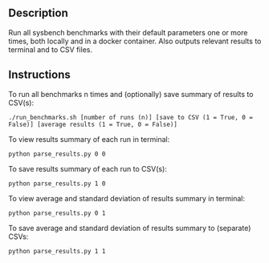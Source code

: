 ## Description
Run all sysbench benchmarks with their default parameters one or more times, both locally and in a docker container. Also outputs relevant results to terminal and to CSV files.


## Instructions
To run all benchmarks n times and (optionally) save summary of results to CSV(s):
```
./run_benchmarks.sh [number of runs (n)] [save to CSV (1 = True, 0 = False)] [average results (1 = True, 0 = False)]
```

To view results summary of each run in terminal:
```
python parse_results.py 0 0
```

To save results summary of each run to CSV(s):
```
python parse_results.py 1 0
```

To view average and standard deviation of results summary in terminal:
```
python parse_results.py 0 1
```

To save average and standard deviation of results summary to (separate) CSVs:
```
python parse_results.py 1 1
```
